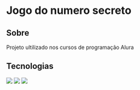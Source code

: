 <h1>Jogo do numero secreto</h1>

<h2>Sobre</h2>
<p>Projeto ultilizado nos cursos de programação Alura</p>

## Tecnologias
<div>
  <img src="https://img.shields.io/badge/HTML-239120?style-for-the-badge&logo-htmlS&logocolor-white">
    <img src="https://img.shields.io/badge/CSS-239120?style-for-the-badge&logo-css3&logocolor-white">
      <img src="https://img.shields.io/badge/JavaScript-F7DF1E?style-for-the-badge&logo=javascript&logocolor-black">
</div>
